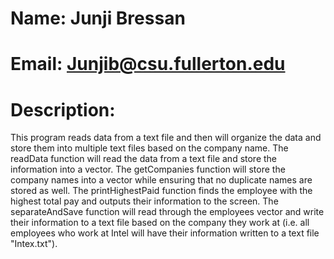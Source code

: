# Name: Junji Bressan
# Email: Junjib@csu.fullerton.edu

# Description:
This program reads data from a text file and then will organize the data and store them into multiple text files based on the company name. The readData function will read the data from a text file and store the information into a vector. The getCompanies function will store the company names into a vector while ensuring that no duplicate names are stored as well. The printHighestPaid function finds the employee with the highest total pay and outputs their information to the screen. The separateAndSave function will read through the employees vector and write their information to a text file based on the company they work at (i.e. all employees who work at Intel will have their information written to a text file "Intex.txt").
